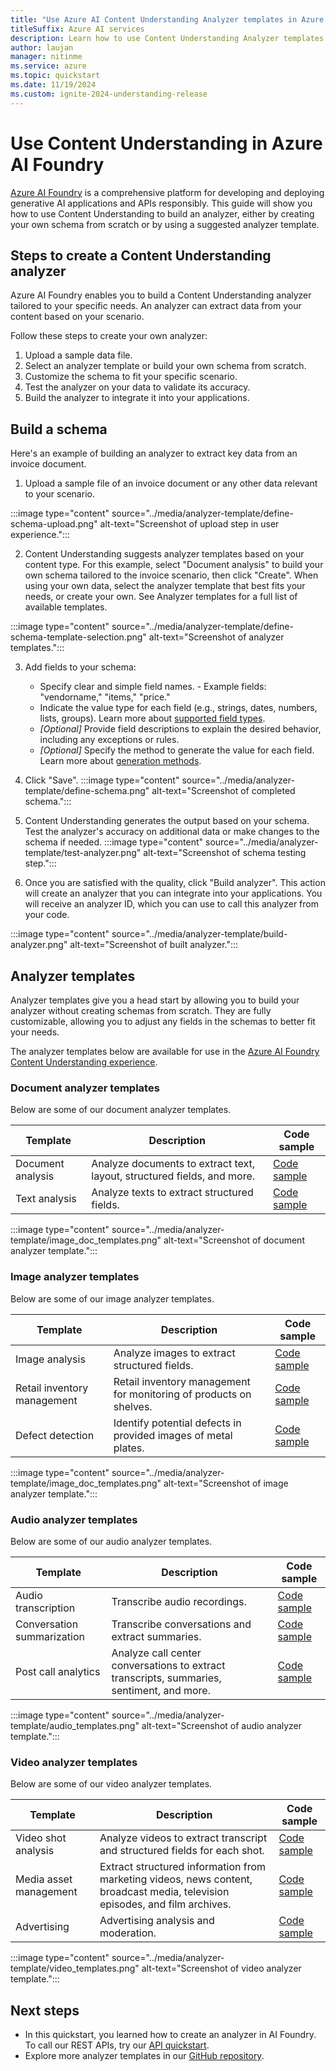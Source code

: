 ```yaml
---
title: "Use Azure AI Content Understanding Analyzer templates in Azure AI Foundry"
titleSuffix: Azure AI services
description: Learn how to use Content Understanding Analyzer templates in Azure AI Foundry
author: laujan
manager: nitinme
ms.service: azure
ms.topic: quickstart
ms.date: 11/19/2024
ms.custom: ignite-2024-understanding-release
---
```


# Use Content Understanding in Azure AI Foundry
[Azure AI Foundry](https://ai.azure.com/) is a comprehensive platform for developing and deploying generative AI applications and APIs responsibly. This guide will show you how to use Content Understanding to build an analyzer, either by creating your own schema from scratch or by using a suggested analyzer template.

## Steps to create a Content Understanding analyzer

Azure AI Foundry enables you to build a Content Understanding analyzer tailored to your specific needs. An analyzer can extract data from your content based on your scenario.

Follow these steps to create your own analyzer:

1. Upload a sample data file.
2. Select an analyzer template or build your own schema from scratch.
3. Customize the schema to fit your specific scenario.
4. Test the analyzer on your data to validate its accuracy.
5. Build the analyzer to integrate it into your applications.

## Build a schema
Here's an example of building an analyzer to extract key data from an invoice document. 

1. Upload a sample file of an invoice document or any other data relevant to your scenario.

:::image type="content" source="../media/analyzer-template/define-schema-upload.png" alt-text="Screenshot of upload step in user experience.":::

2. Content Understanding suggests analyzer templates based on your content type. For this example, select "Document analysis" to build your own schema tailored to the invoice scenario, then click "Create". When using your own data, select the analyzer template that best fits your needs, or create your own. See Analyzer templates for a full list of available templates.

:::image type="content" source="../media/analyzer-template/define-schema-template-selection.png" alt-text="Screenshot of analyzer templates.":::

3. Add fields to your schema:
   - Specify clear and simple field names.  - Example fields: "vendorname," "items," "price." 
   - Indicate the value type for each field (e.g., strings, dates, numbers, lists, groups). Learn more about [supported field types]().
   - *[Optional]* Provide field descriptions to explain the desired behavior, including any exceptions or rules.
   - *[Optional]* Specify the method to generate the value for each field. Learn more about [generation methods]().
   
4. Click "Save".
:::image type="content" source="../media/analyzer-template/define-schema.png" alt-text="Screenshot of completed schema.":::

5. Content Understanding generates the output based on your schema. Test the analyzer's accuracy on additional data or make changes to the schema if needed.
:::image type="content" source="../media/analyzer-template/test-analyzer.png" alt-text="Screenshot of schema testing step.":::

6. Once you are satisfied with the quality, click "Build analyzer". This action will create an analyzer that you can integrate into your applications. You will receive an analyzer ID, which you can use to call this analyzer from your code.

:::image type="content" source="../media/analyzer-template/build-analyzer.png" alt-text="Screenshot of built analyzer.":::

## Analyzer templates 
Analyzer templates give you a head start by allowing you to build your analyzer without creating schemas from scratch.  They are fully customizable, allowing you to adjust any fields in the schemas to better fit your needs. 

The analyzer templates below are available for use in the [Azure AI Foundry Content Understanding experience]().

### Document analyzer templates

Below are some of our document analyzer templates.

|Template| Description| Code sample |
| ----|----|----|
|Document analysis |Analyze documents to extract text, layout, structured fields, and more.| [Code sample]() |
|Text analysis |Analyze texts to extract structured fields.| [Code sample]() |

:::image type="content" source="../media/analyzer-template/image_doc_templates.png" alt-text="Screenshot of document analyzer template.":::

### Image analyzer templates
Below are some of our image analyzer templates.

|Template| Description| Code sample |
| ----|----|----|
|Image analysis |Analyze images to extract structured fields.| [Code sample]() |
|Retail inventory management |Retail inventory management for monitoring of products on shelves.| [Code sample]() |
|Defect detection |Identify potential defects in provided images of metal plates.| [Code sample]() |

:::image type="content" source="../media/analyzer-template/image_doc_templates.png" alt-text="Screenshot of image analyzer template.":::

### Audio analyzer templates
Below are some of our audio analyzer templates.

|Template| Description| Code sample |
| ----|----|----|
|Audio transcription |Transcribe audio recordings.| [Code sample]() |
|Conversation summarization |Transcribe conversations and extract summaries.| [Code sample]() |
|Post call analytics |Analyze call center conversations to extract transcripts, summaries, sentiment, and more.| [Code sample]() |


:::image type="content" source="../media/analyzer-template/audio_templates.png" alt-text="Screenshot of audio analyzer template.":::

### Video analyzer templates
Below are some of our video analyzer templates.

|Template| Description| Code sample |
| ----|----|----|
|Video shot analysis |Analyze videos to extract transcript and structured fields for each shot.| [Code sample]() |
|Media asset management |Extract structured information from marketing videos, news content, broadcast media, television episodes, and film archives.| [Code sample]() |
|Advertising |Advertising analysis and moderation.| [Code sample]() |


:::image type="content" source="../media/analyzer-template/video_templates.png" alt-text="Screenshot of video analyzer template.":::

## Next steps
* In this quickstart, you learned how to create an analyzer in AI Foundry. To call our REST APIs, try our [API quickstart](use-rest-api.md).
* Explore more analyzer templates in our [GitHub repository]().
